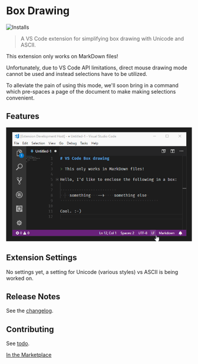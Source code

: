 # Box Drawing
![Installs](https://vsmarketplacebadge.apphb.com/installs-short/TomasHubelbauer.vscode-markdown-link-suggestions.svg)

> A VS Code extension for simplifying box drawing with Unicode and ASCII.

This extension only works on MarkDown files!

Unfortunately, due to VS Code API limitations, direct mouse drawing mode cannot be used and instead selections have to be utilized.

To alleviate the pain of using this mode, we'll soon bring in a command which pre-spaces a page of the document to make making selections convenient.

## Features

![Screenshot](screenshot.gif)

## Extension Settings

No settings yet, a setting for Unicode (various styles) vs ASCII is being worked on.

## Release Notes

See the [changelog](CHANGELOG.md).

## Contributing

See [todo](todo).

[In the Marketplace](https://marketplace.visualstudio.com/items?itemName=TomasHubelbauer.vscode-box-drawing)
